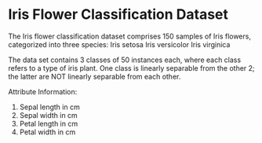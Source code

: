 # Iris Flower Classification Dataset

The Iris flower classification dataset comprises 150 samples of Iris flowers, categorized into three species:
Iris setosa
Iris versicolor
Iris virginica

The data set contains 3 classes of 50 instances each, where each class refers to a type of iris plant. One class is linearly separable from the other 2; the latter are NOT linearly separable from each other.

Attribute Information:
1. Sepal length in cm
2. Sepal width in cm
3. Petal length in cm
4. Petal width in cm
